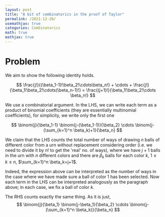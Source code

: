 ```yaml
---
layout: post
title: "A bit of combinatorics in the proof of Taylor"
permalink: /2021-12-20/
usemathjax: true
categories: Combinatorics
math: true
mathjax: true
---
```

# Problem  

We aim to show the following identity holds.  

$$
\frac{j!}{(\beta_1-1)!\beta_2!\cdots\beta_n!} + \cdots + \frac{j!}{\beta_1!\beta_2!\cdots(\beta_n-1)!} = \frac{(j+1)!}{\beta_1!\beta_2!\cdots \beta_n!}
$$  

We use a combinatorial argument. 
In the LHS, we can write each term as a product of binomial coefficients (they are essentially multinomial coefficients), for simplicity, we write only the first one  

$$
\binom{j}{\beta_1-1} \binom{j-(\beta_1-1)}{\beta_2} \cdots \binom{j-(\sum_{k=1}^n \beta_k)+1}{\beta_n}
$$

We claim that the LHS counts the total number of ways of drawing $n$ balls of different color from a urn without replacement considering order (i.e. we need to divide it by $n!$ to get the 'real' no. of ways), where we have $j+1$ balls in the urn with $n$ different colors and there are $\beta_k$ balls for each color $k$, $1\leq k \leq n$, $\sum_{k=1}^n \beta_k=j+1$.  

Indeed, the expression above can be interpreted as the number of ways in the case where we have made sure a ball of color $1$ has been selected. Now each term in the LHS can be interpreted analogously as the paragraph above; in each case, we fix a ball of color $k$.  

The RHS counts exactly the same thing. As it is just,  
$$
\binom{j}{\beta_1} \binom{j-\beta_1}{\beta_2} \cdots \binom{j-(\sum_{k=1}^n \beta_k)}{\beta_n}
$$  
